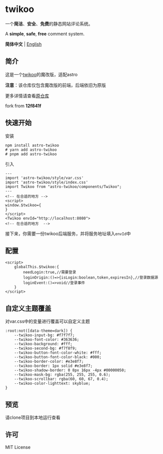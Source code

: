# twikoo

一个**简洁**、**安全**、**免费**的静态网站评论系统。

A **simple**, **safe**, **free** comment system.  

**简体中文** | [English](./README.en.md)

## 简介

这是一个[twikoo](https://github.com/twikoojs/twikoo)的魔改版，适配astro


**注意**：该仓库仅包含魔改版的前端，后端依旧为原版

更多详情请查看[原仓库](https://github.com/twikoojs/twikoo)

fork from **12f841f**

## 快速开始

安装

````shell
npm install astro-twikoo
# yarn add astro-twikoo
# pnpm add astro-twikoo
````

引入

````astro
---
import 'astro-twikoo/style/var.css'
import 'astro-twikoo/style/index.css'
import Twikoo from "astro-twikoo/components/Twikoo";
---
<!-- 在合适的地方 -->
<script>
window.$twikoo={
}
</script>
<Twikoo envId="http://localhost:8080">
<!-- 在合适的地方  -->
````

接下来，你需要一份twikoo后端服务，并将服务地址填入`envId`中

## 配置

````astro
<script>
    globalThis.$twikoo:{
    	needLogin:true,//需要登录
    	loginOrigin:()=>{isLogin:boolean,token,expiresIn},//登录数据源
    	loginEvent:()=>void//登录事件
    }
</script>
````

## 自定义主题覆盖

对var.css中的变量进行覆盖可以自定义主题

````
:root:not([data-theme=dark]) {
    --twikoo-input-bg: #f7f7f7;
    --twikoo-font-color: #363636;
    --twikoo-background: #fff;
    --twikoo-second-bg: #f7f8f9;
    --twikoo-button-font-color-white: #fff;
    --twikoo-button-font-color-black: #000;
    --twikoo-border-color: #e3e8f7;
    --twikoo-border: 1px solid #e3e8f7;
    --twikoo-shadow-border: 0 8px 16px -4px #00000050;
    --twikoo-mask-bg: rgba(255, 255, 255, 0.6);
    --twikoo-scrollbar: rgba(60, 60, 67, 0.4);
    --twikoo-color-lighttext: skyblue;
}
````


## 预览

请clone项目到本地运行查看



## 许可

MIT License